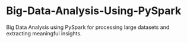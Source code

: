 # Big-Data-Analysis-Using-PySpark
Big Data Analysis using PySpark for processing large datasets and extracting meaningful insights.
